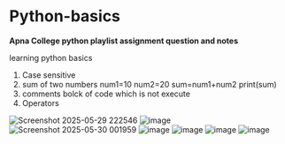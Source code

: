 # Python-basics
**Apna College python playlist assignment question and notes**

learning python basics

1) Case sensitive
2) sum of two numbers
   num1=10
   num2=20
   sum=num1+num2
   print(sum)
3) comments bolck of code which is not execute
4) Operators
  


![Screenshot 2025-05-29 222546](https://github.com/user-attachments/assets/30682368-288c-41a6-9d44-c6a459ce8c59)
![image](https://github.com/user-attachments/assets/0f0ae226-446c-4704-b251-c01ba1af78d1)
![Screenshot 2025-05-30 001959](https://github.com/user-attachments/assets/f7e41f0e-d961-410e-8631-e4e054179488)
![image](https://github.com/user-attachments/assets/ace99790-f29d-4e4f-bb43-4b26cf4433b8)
![image](https://github.com/user-attachments/assets/ad7d1353-0da5-4c43-a29f-cce317edb6a7)
![image](https://github.com/user-attachments/assets/5a7dd93b-834a-4724-a51e-38a8c9b28fcd)
![image](https://github.com/user-attachments/assets/a00625ac-a1f3-4b42-970c-fca4027bd6f8)






